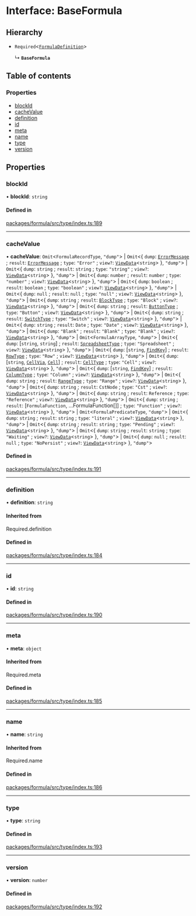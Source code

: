 # Interface: BaseFormula

## Hierarchy

- `Required`<[`FormulaDefinition`](FormulaDefinition.md)\>

  ↳ **`BaseFormula`**

## Table of contents

### Properties

- [blockId](BaseFormula.md#blockid)
- [cacheValue](BaseFormula.md#cachevalue)
- [definition](BaseFormula.md#definition)
- [id](BaseFormula.md#id)
- [meta](BaseFormula.md#meta)
- [name](BaseFormula.md#name)
- [type](BaseFormula.md#type)
- [version](BaseFormula.md#version)

## Properties

### <a id="blockid" name="blockid"></a> blockId

• **blockId**: `string`

#### Defined in

[packages/formula/src/type/index.ts:189](https://github.com/mashcard/mashcard/blob/main/packages/formula/src/type/index.ts#L189)

---

### <a id="cachevalue" name="cachevalue"></a> cacheValue

• **cacheValue**: `Omit`<`FormulaRecordType`, `"dump"`\> \| `Omit`<{ `dump`: [`ErrorMessage`](ErrorMessage.md) ; `result`: [`ErrorMessage`](ErrorMessage.md) ; `type`: `"Error"` ; `view?`: [`ViewData`](ViewData.md)<`string`\> }, `"dump"`\> \| `Omit`<{ `dump`: `string` ; `result`: `string` ; `type`: `"string"` ; `view?`: [`ViewData`](ViewData.md)<`string`\> }, `"dump"`\> \| `Omit`<{ `dump`: `number` ; `result`: `number` ; `type`: `"number"` ; `view?`: [`ViewData`](ViewData.md)<`string`\> }, `"dump"`\> \| `Omit`<{ `dump`: `boolean` ; `result`: `boolean` ; `type`: `"boolean"` ; `view?`: [`ViewData`](ViewData.md)<`string`\> }, `"dump"`\> \| `Omit`<{ `dump`: `null` ; `result`: `null` ; `type`: `"null"` ; `view?`: [`ViewData`](ViewData.md)<`string`\> }, `"dump"`\> \| `Omit`<{ `dump`: `string` ; `result`: [`BlockType`](BlockType.md) ; `type`: `"Block"` ; `view?`: [`ViewData`](ViewData.md)<`string`\> }, `"dump"`\> \| `Omit`<{ `dump`: `string` ; `result`: [`ButtonType`](ButtonType.md) ; `type`: `"Button"` ; `view?`: [`ViewData`](ViewData.md)<`string`\> }, `"dump"`\> \| `Omit`<{ `dump`: `string` ; `result`: [`SwitchType`](SwitchType.md) ; `type`: `"Switch"` ; `view?`: [`ViewData`](ViewData.md)<`string`\> }, `"dump"`\> \| `Omit`<{ `dump`: `string` ; `result`: `Date` ; `type`: `"Date"` ; `view?`: [`ViewData`](ViewData.md)<`string`\> }, `"dump"`\> \| `Omit`<{ `dump`: `"Blank"` ; `result`: `"Blank"` ; `type`: `"Blank"` ; `view?`: [`ViewData`](ViewData.md)<`string`\> }, `"dump"`\> \| `Omit`<`FormulaArrayType`, `"dump"`\> \| `Omit`<{ `dump`: [`string`, `string`] ; `result`: [`SpreadsheetType`](SpreadsheetType.md) ; `type`: `"Spreadsheet"` ; `view?`: [`ViewData`](ViewData.md)<`string`\> }, `"dump"`\> \| `Omit`<{ `dump`: [`string`, [`FindKey`](FindKey.md)] ; `result`: [`RowType`](RowType.md) ; `type`: `"Row"` ; `view?`: [`ViewData`](ViewData.md)<`string`\> }, `"dump"`\> \| `Omit`<{ `dump`: [`string`, [`CellVia`](../README.md#cellvia), [`Cell`](Cell.md)] ; `result`: [`CellType`](CellType.md) ; `type`: `"Cell"` ; `view?`: [`ViewData`](ViewData.md)<`string`\> }, `"dump"`\> \| `Omit`<{ `dump`: [`string`, [`FindKey`](FindKey.md)] ; `result`: [`ColumnType`](ColumnType.md) ; `type`: `"Column"` ; `view?`: [`ViewData`](ViewData.md)<`string`\> }, `"dump"`\> \| `Omit`<{ `dump`: `string` ; `result`: [`RangeType`](RangeType.md) ; `type`: `"Range"` ; `view?`: [`ViewData`](ViewData.md)<`string`\> }, `"dump"`\> \| `Omit`<{ `dump`: `string` ; `result`: `CstNode` ; `type`: `"Cst"` ; `view?`: [`ViewData`](ViewData.md)<`string`\> }, `"dump"`\> \| `Omit`<{ `dump`: `string` ; `result`: `Reference` ; `type`: `"Reference"` ; `view?`: [`ViewData`](ViewData.md)<`string`\> }, `"dump"`\> \| `Omit`<{ `dump`: `string` ; `result`: [`FormulaFunction`, ...FormulaFunction[]] ; `type`: `"Function"` ; `view?`: [`ViewData`](ViewData.md)<`string`\> }, `"dump"`\> \| `Omit`<`FormulaPredicateType`, `"dump"`\> \| `Omit`<{ `dump`: `string` ; `result`: `string` ; `type`: `"literal"` ; `view?`: [`ViewData`](ViewData.md)<`string`\> }, `"dump"`\> \| `Omit`<{ `dump`: `string` ; `result`: `string` ; `type`: `"Pending"` ; `view?`: [`ViewData`](ViewData.md)<`string`\> }, `"dump"`\> \| `Omit`<{ `dump`: `string` ; `result`: `string` ; `type`: `"Waiting"` ; `view?`: [`ViewData`](ViewData.md)<`string`\> }, `"dump"`\> \| `Omit`<{ `dump`: `null` ; `result`: `null` ; `type`: `"NoPersist"` ; `view?`: [`ViewData`](ViewData.md)<`string`\> }, `"dump"`\>

#### Defined in

[packages/formula/src/type/index.ts:191](https://github.com/mashcard/mashcard/blob/main/packages/formula/src/type/index.ts#L191)

---

### <a id="definition" name="definition"></a> definition

• **definition**: `string`

#### Inherited from

Required.definition

#### Defined in

[packages/formula/src/type/index.ts:184](https://github.com/mashcard/mashcard/blob/main/packages/formula/src/type/index.ts#L184)

---

### <a id="id" name="id"></a> id

• **id**: `string`

#### Defined in

[packages/formula/src/type/index.ts:190](https://github.com/mashcard/mashcard/blob/main/packages/formula/src/type/index.ts#L190)

---

### <a id="meta" name="meta"></a> meta

• **meta**: `object`

#### Inherited from

Required.meta

#### Defined in

[packages/formula/src/type/index.ts:185](https://github.com/mashcard/mashcard/blob/main/packages/formula/src/type/index.ts#L185)

---

### <a id="name" name="name"></a> name

• **name**: `string`

#### Inherited from

Required.name

#### Defined in

[packages/formula/src/type/index.ts:186](https://github.com/mashcard/mashcard/blob/main/packages/formula/src/type/index.ts#L186)

---

### <a id="type" name="type"></a> type

• **type**: `string`

#### Defined in

[packages/formula/src/type/index.ts:193](https://github.com/mashcard/mashcard/blob/main/packages/formula/src/type/index.ts#L193)

---

### <a id="version" name="version"></a> version

• **version**: `number`

#### Defined in

[packages/formula/src/type/index.ts:192](https://github.com/mashcard/mashcard/blob/main/packages/formula/src/type/index.ts#L192)
